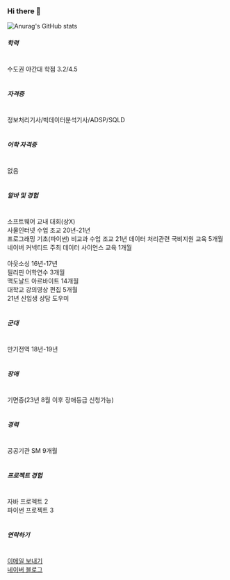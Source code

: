 ### Hi there 👋

<!-- 깃허브 상태 표시 -->
![Anurag's GitHub stats](https://github-readme-stats.vercel.app/api?username=Grokeen&show_icons=true&theme=radical)



<div>
  <h5>학력</h5><br>
  수도권 야간대 학점 3.2/4.5 <br>
  <br>

  <h5>자격증</h5> <br>
  정보처리기사/빅데이터분석기사/ADSP/SQLD <br>
  <br>

  <h5>어학 자격증</h5><br>
  없음<br>
  <br>

  <h5>알바 및 경험</h5><br>
  소프트웨어 교내 대회(상X) <br>
  사물인터넷 수업 조교 20년-21년 <br>
  프로그래밍 기초(파이썬) 비교과 수업 조교 21년
  데이터 처리관련 국비지원 교육 5개월 <br>
  네이버 커넥티드 주최 데이터 사이언스 교육 1개월 <br>
  <br>
  아웃소싱 16년-17년 <br>
  필리핀 어학연수 3개월<br>
  맥도날드 아르바이트 14개월<br>
  대학교 강의영상 편집 5개월 <br>
  21년 신입생 상담 도우미 <br>
  <br>
  <h5>군대</h5><br>
  만기전역 18년-19년  <br>
  <br>

  <h5>장애</h5><br>
  기면증(23년 8월 이후 장애등급 신청가능)<br>
  <br>

  <h5>경력</h5> <br>
  공공기관 SM 9개월 <br>
  <br>

  <h5>프로젝트 경험</h5><br>
  자바 프로젝트 2<br>
  파이썬 프로젝트 3<br>

</div>


<div>
  <br>
  <h5>연락하기</h5><br>
  <a href="mailto:ygreen0516@gmail.com">
  이메일 보내기
  </a>
</div>

<div>
  <a href="https://blog.naver.com/ygreen0516" font-size="40px">
    네이버 블로그
  </a>
</div>










<!--
**Grokeen/Grokeen** is a ✨ _special_ ✨ repository because its `README.md` (this file) appears on your GitHub profile.

Here are some ideas to get you started:

- 🔭 I’m currently working on ...
- 🌱 I’m currently learning ...
- 👯 I’m looking to collaborate on ...
- 🤔 I’m looking for help with ...
- 💬 Ask me about ...
- 📫 How to reach me: ...
- 😄 Pronouns: ...
- ⚡ Fun fact: ...
-->
